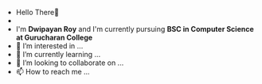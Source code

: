 - Hello There👋
-
- I'm **Dwipayan Roy** and I'm currently pursuing **BSC in Computer Science at Gurucharan College**
-  👀 I’m interested in ...
- 🌱 I’m currently learning ...
- 💞️ I’m looking to collaborate on ...
- 📫 How to reach me ...

<!---
ROYDWIPS/ROYDWIPS is a ✨ special ✨ repository because its `README.md` (this file) appears on your GitHub profile.
You can click the Preview link to take a look at your changes.
--->
